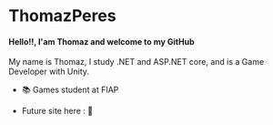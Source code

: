 # ThomazPeres


#### Hello!!, I'am Thomaz and welcome to my GitHub 

My name is Thomaz, I study .NET and ASP.NET core, and is a Game Developer with Unity.

- 📚 Games student at FIAP

- Future site here : :facepalm:
